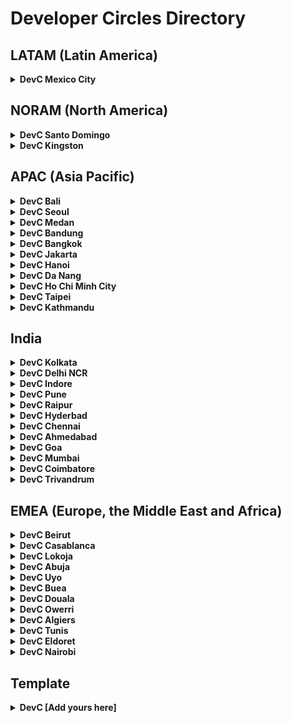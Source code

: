 # Developer Circles Directory

## LATAM (Latin America)

<details>
  <summary>
    <b>DevC Mexico City</b>
  </summary>

  - Lead(s):
    - Adan Figueroa
    - Joshua Pedraza
    - Martin Manriquez
    - Miguel Lopez
    - Rihan Topete
  - Facebook Group: https://www.facebook.com/groups/DevCCiudaddeMexico
  - Github: https://github.com/Facebook-Developers-Circle-CDMX-Retos
</details>

## NORAM (North America)

<details>
  <summary>
    <b>DevC Santo Domingo</b>
  </summary>

  - Lead(s):
    - [Enmanuel Toribio](https://github.com/eatskolnikov)
    - [Giancarlos Castillo](https://github.com/GianCastle)
    - [Harry Vizcaino](https://github.com/harysvizcaino)
    - [Julissa Mateo](https://julissa.tech/)
  - Facebook Group: https://www.facebook.com/groups/628943874499693
</details>

<details>
  <summary>
    <b>DevC Kingston</b>
  </summary>

  - Lead(s):
    - [Nicholas Kee](https://github.com/nkkee)
    - [Jordan Liu](https://github.com/jordanliu)
  - Facebook Group: https://www.facebook.com/groups/devckingston
  - Github: https://github.com/DevC-Kingston
</details>


## APAC (Asia Pacific)

<details>
  <summary>
    <b>DevC Bali</b>
  </summary>

  - Lead(s):
    - [Reza Primasatya](https://github.com/rezaprimasatya)
    - [Teofilus Candra](https://github.com/teofiluscandra)
  - Facebook Group: https://www.facebook.com/groups/DevCBali
  - GitHub: https://github.com/devcbali
</details>

<details>
  <summary>
    <b>DevC Seoul</b>
  </summary>

  - Lead(s):
    - [Yurim Jin](https://github.com/milooy)
    - [Dongwoo Gim](https://github.com/gimdongwoo)
    - [Ian Choi]()
    - [Yeonsoo Jeon]()
  - Facebook Group: https://www.facebook.com/groups/DevCSeoul
  - GitHub: https://github.com/Developer-Circles-Seoul
</details>

<details>
  <summary>
    <b>DevC Medan</b>
  </summary>
  
  - Lead(s):
    - [Sastra Nababan](https://github.com/SastraNababan)
    - [Indra Gunawan](https://github.com/IndraGunawan)
  - Facebook Group: https://www.facebook.com/groups/DevCMedan
  - Github: https://github.com/devc-medan
</details>

<details>
  <summary>
    <b>DevC Bandung</b>
  </summary>

  - Lead(s):
    - [Ahmad Zaky](https://github.com/azaky)
    - Michaela Sandra
  - Facebook Group: https://www.facebook.com/groups/DevCBandung
  - Github: https://github.com/DevCBandung
</details>

<details>
  <summary>
    <b>DevC Bangkok</b>
  </summary>

  - Lead(s):
    - Virot Chiraphadhanakul (Ta)
    - Nattanicha Phatharamalai (Natty)
    - Kan Ouivirach (Kan)
  - Facebook Group: https://www.facebook.com/groups/DevCBangkok
  - Github: https://github.com/devcbkk
</details>

<details>
  <summary>
    <b>DevC Jakarta</b>
  </summary>

  - Lead(s):
    - Anne Regina
    - Luri Darmawan
    - Riza Fahmi
    - Nila Wilda Al Aluf
  - Facebook Group: https://www.facebook.com/groups/DevCJakarta
  - Github: https://github.com/devcjakarta
</details>

<details>
  <summary>
    <b>DevC Hanoi</b>
  </summary>

  - Lead(s):
    - [Le Thanh Hung](https://github.com/hungle90)
  - Facebook Group: https://www.facebook.com/groups/DevCHanoi
  - GitHub: https://github.com/DevCHanoi
</details>

<details>
  <summary>
    <b>DevC Da Nang</b>
  </summary>

  - Lead(s):
    - [Tran Hanh Trang](https://github.com/tranghanhtran)
  - Facebook Group: https://www.facebook.com/groups/devcdanang/
</details>

<details>
  <summary>
    <b>DevC Ho Chi Minh City</b>
  </summary>

  - Lead(s):
    - [Duong The Vinh](https://github.com/leovinh)
  - Facebook Group: https://www.facebook.com/groups/DevCHoChiMinhCity/
</details>

<details>
  <summary>
    <b>DevC Taipei</b>
  </summary>

  - Lead(s):
    - [Kevin Huang](https://github.com/kevinbubu)
    - [Clement Tang](https://github.com/clementtang)
    - [Sean Liu](https://github.com/liushihyen)
  - Facebook Group: https://www.facebook.com/groups/DevCTaipei
  - Github: 
</details>

<details>
  <summary>
    <b>DevC Kathmandu</b>
  </summary>
  
  - Lead(s):
    - [Chandan Thakur](https://github.com/ihackme)
    
  - Facebook Group: https://www.facebook.com/groups/DevCKathmandu/
</details>


## India

<details>
  <summary>
    <b>DevC Kolkata</b>
  </summary>

  - Lead(s):
    - [Sabyasachi Mukhopadhyay](https://github.com/Sabyasachi123276)
  - Facebook Group: https://www.facebook.com/groups/DevCKolkata
  - GitHub: 
</details>

<details>
  <summary>
    <b>DevC Delhi NCR</b>
  </summary>

  - Lead(s):
    - [Saransh Kataria](https://github.com/saranshkataria)
    - [Harshit Juneja](https://github.com/harshitjuneja)
  - Facebook Group: https://www.facebook.com/groups/DevCDelhiNCR
  - GitHub: https://github.com/facebook-developer-circle-delhi
</details>

<details>
  <summary>
    <b>DevC Indore</b>
  </summary>

  - Lead(s):
    - [Mrinal Jain](https://github.com/mrinaljain)
  - Facebook Group: https://www.facebook.com/groups/DevCIndore
  - Github: https://github.com/devcindore
</details>

<details>
  <summary>
    <b>DevC Pune</b>
  </summary>

  - Lead(s):
    - [Sangeeta Gupta](https://github.com/sangeetagupta2068)
    - [Navneet Singh](https://github.com/navneet0693)
  - Facebook Group: https://www.facebook.com/groups/DevCPune
  - Github: https://github.com/devcpune
</details>

<details>
  <summary>
    <b>DevC Raipur</b>
  </summary>

  - Lead(s):
    - [Meghal Agrawal](https://github.com/meghalagrawal)
  - Facebook Group: https://www.facebook.com/groups/DevCRaipur
</details>

<details>
  <summary>
    <b>DevC Hyderbad</b>
  </summary>

  - Lead(s): 
    - [Navya Tatikonda](https://github.com/NavyaTatikonda)
  - Facebook Group: https://www.facebook.com/groups/DevCHyderabad
  - Github: https://github.com/DevCHyderabad
</details>

<details>
  <summary>
    <b>DevC Chennai</b>
  </summary>

  - Lead(s):
    - Srikanth Mohan
  - Facebook Group: https://www.facebook.com/groups/DevCChennai
</details>

<details>
  <summary>
    <b>DevC Ahmedabad</b>
  </summary>

  - Lead(s):
    - Rishabh Agnihotri
  - Facebook Group: https://www.facebook.com/groups/DevCAhmedabad
</details>

<details>
  <summary>
    <b>DevC Goa</b>
  </summary>

  - Lead(s):
    - Jonathan Peréira
  - Facebook Group: https://www.facebook.com/groups/DevCGoa
</details>

<details>
  <summary>
    <b>DevC Mumbai</b>
  </summary>

  - Lead(s):
    - Jatin Malhotra
    - Prerak Gala
  - Facebook Group: https://www.facebook.com/groups/DevCMumbai
</details>

<details>
  <summary>
    <b>DevC Coimbatore</b>
  </summary>

  - Lead(s):
    - [Bharath Raj Kumar](https://github.com/brk9595)
  - Facebook Group: https://www.facebook.com/groups/DevCCoimbatore/
</details>

<details>
  <summary>
    <b>DevC Trivandrum</b>
  </summary>
  
  - Lead(s):
    - [Prashanth Reddy](https://github.com/prashanth726)
  - Facebook Group: https://www.facebook.com/groups/DevCTRV/
</details>

## EMEA (Europe, the Middle East and Africa)

<details>
  <summary>
    <b>DevC Beirut</b>
  </summary>

  - Lead(s):
    - [Salah Awad](https://github.com/salahawad)
    - Sarah Abdallah
  - Facebook Group: https://www.facebook.com/groups/DevCBeirut/
  - GitHub: https://github.com/DevCBeirut
</details>

<details>
  <summary>
    <b>DevC Casablanca</b>
  </summary>
  
  - Lead(s):
    - [Mohammed Aboullite](https://github.com/aboullaite)
  - Facebook Group: https://www.facebook.com/groups/DevC.Casablanca/
</details>

<details>
  <summary>
    <b>DevC Lokoja</b>
  </summary>

  - Lead(s):
    - [Bolaji Ayodeji](https://github.com/BolajiAyodeji)
  - Facebook Group: https://facebook.com/groups/devclokoja/
  - Github: https://github.com/devclokoja
</details>

<details>
  <summary>
    <b>DevC Abuja</b>
  </summary>
  
  - Lead(s):
    - [Hassan Sani](https://github.com/inidaname)
    - [Ahmad Abdulaziz](https://github.com/devamaz)
    - [Nafiu Garba](https://github.com/naslig)
    - [Samuel Stephen](https://github.com/samora4biz)
  - Facebook Group: https://www.facebook.com/groups/devcabuja/
  - GitHub: https://github.com/DevCAbuja
</details>

<details>
  <summary>
    <b>DevC Uyo</b>
  </summary>

  - Lead(s):
    - [Edidiong Asikpo](https://github.com/didicodes)
    - [Ekene Christian](https://github.com/officialchriseo)
  - Facebook Group: https://facebook.com/groups/devcuyo
  - Github: https://github.com/devcuyo
</details>

<details>
  <summary>
    <b>DevC Buea</b>
  </summary>

  - Lead(s):
    - [Tane J. Tangu](https://github.com/tanerochris)
  - Facebook Group: https://www.facebook.com/groups/DevCBuea
  - Github: https://github.com/devcbuea
</details>

<details>
  <summary>
    <b>DevC Douala</b>
  </summary>

  - Lead(s):
    - [Herve Dzeudjouo](https://github.com/dherve19)
  - Facebook Group: https://www.facebook.com/groups/devcdouala/
  - Github: https://github.com/Devc-Douala
</details>

<details>
  <summary>
    <b>DevC Owerri</b>
  </summary>

  - Lead(s):
    - [Ndubuisi Onyemenam](https://github.com/prondubuisi)
    - [Prosper Opara](https://github.com/kodekage)
  - Facebook Group: https://web.facebook.com/groups/325261998362175/
  - Github: https://github.com/fbdevcowerri
</details>

<details>
  <summary>
    <b>DevC Algiers</b>
  </summary>

  - Lead(s):
    - [Abdelkrim Embarek](https://github.com/karim-embarek)
  - Facebook Group: https://web.facebook.com/groups/DevCAlgiers
  - Github: https://github.com/fb-devc-algiers
</details>

<details>
  <summary>
    <b>DevC Tunis</b>
  </summary>

  - Lead(s):
    - [Faten Ghriss](https://github.com/fatenghriss)
  - Facebook Group: https://www.facebook.com/groups/DevCTunis
  - Github: https://github.com/Facebook-DevC-Tunis
</details>


<details>
  <summary>
    <b>DevC Eldoret</b>
  </summary>

  - Lead(s):
    - [Gertie Sheshe](https://github.com/gertie-sheshe)
    - [Fatma M. Ali](https://github.com/fatmali)
  - Facebook Group: https://www.facebook.com/groups/DevCEldoret
  - Github: https://github.com/DevCEldoret
</details>

<details>
  <summary>
    <b>DevC Nairobi</b>
  </summary>

  - Lead(s):
    - [Eddie Kago](https://github.com/scripttie)
    - Carol Kariuki
  - Facebook Group:https://www.facebook.com/groups/devcnairobi
</details>


## Template

<details>
  <summary>
    <b>DevC [Add yours here]</b>
  </summary>

  - Lead(s):
    - [Full Name](Github Profile Link)
  - Facebook Group: [Link to FB Group]
  - Github: [Link to local DevC GitHub repo (if any)]
</details>

